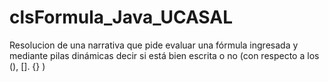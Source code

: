 # clsFormula_Java_UCASAL
Resolucion de una narrativa que pide evaluar una fórmula ingresada y mediante pilas dinámicas decir si está bien escrita o no (con respecto a los (), []. {} )
